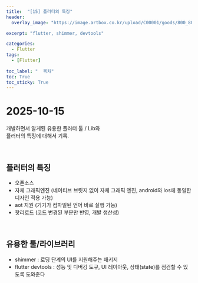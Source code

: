 ```yaml
---
title:  "[15] 플러터의 특징"
header:
  overlay_image: "https://image.artbox.co.kr/upload/C00001/goods/800_800/818/230525003912818.jpg?s=/goods/org/818/230525003912818.jpg"

excerpt: "flutter, shimmer, devtools"

categories:
  - Flutter
tags:
  - [Flutter]
    
toc_label: "  목차"
toc: True
toc_sticky: True
---
```


# 2025-10-15

개발하면서 알게된 유용한 플러터 툴 / Lib와<br>
플러터의 특징에 대해서 기록.

<br>

## 플러터의 특징
- 오픈소스
- 자체 그래픽엔진 (네이티브 브릿지 없이 자체 그래픽 엔진, android와 ios에 동일한 디자인 적용 가능)
- aot 지원 (기기가 컴파일된 언어 바로 실행 가능)
- 핫리로드 (코드 변경된 부분만 반영, 개발 생산성)

<br>

## 유용한 툴/라이브러리
- shimmer : 로딩 단계의 UI를 지원해주는 패키지
- flutter devtools : 성능 및 디버깅 도구, UI 레이아웃, 상태(state)를 점검할 수 있도록 도와준다

<br>
<br>
